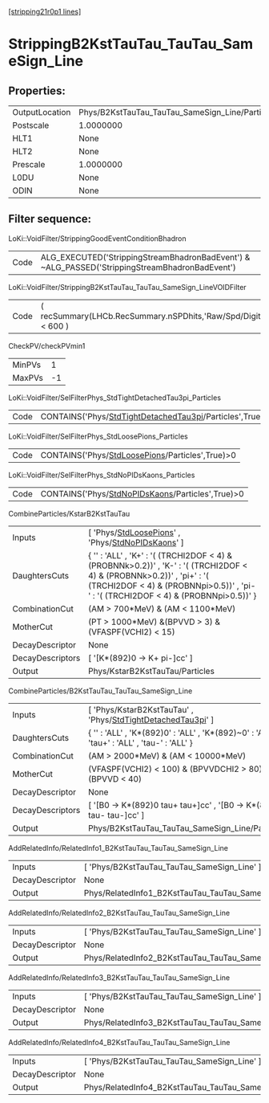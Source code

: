[[stripping21r0p1 lines]](./stripping21r0p1-index)

# StrippingB2KstTauTau_TauTau_SameSign_Line

## Properties:

|                |                                                 |
|----------------|-------------------------------------------------|
| OutputLocation | Phys/B2KstTauTau_TauTau_SameSign_Line/Particles |
| Postscale      | 1.0000000                                       |
| HLT1           | None                                            |
| HLT2           | None                                            |
| Prescale       | 1.0000000                                       |
| L0DU           | None                                            |
| ODIN           | None                                            |

## Filter sequence:

LoKi::VoidFilter/StrippingGoodEventConditionBhadron

|      |                                                                                                |
|------|------------------------------------------------------------------------------------------------|
| Code | ALG_EXECUTED('StrippingStreamBhadronBadEvent') & ~ALG_PASSED('StrippingStreamBhadronBadEvent') |

LoKi::VoidFilter/StrippingB2KstTauTau_TauTau_SameSign_LineVOIDFilter

|      |                                                                  |
|------|------------------------------------------------------------------|
| Code | ( recSummary(LHCb.RecSummary.nSPDhits,'Raw/Spd/Digits') \< 600 ) |

CheckPV/checkPVmin1

|        |     |
|--------|-----|
| MinPVs | 1   |
| MaxPVs | -1  |

LoKi::VoidFilter/SelFilterPhys_StdTightDetachedTau3pi_Particles

|      |                                                                                                                       |
|------|-----------------------------------------------------------------------------------------------------------------------|
| Code | CONTAINS('Phys/[StdTightDetachedTau3pi](./stripping21r0p1-commonparticles-stdtightdetachedtau3pi)/Particles',True)\>0 |

LoKi::VoidFilter/SelFilterPhys_StdLoosePions_Particles

|      |                                                                                                     |
|------|-----------------------------------------------------------------------------------------------------|
| Code | CONTAINS('Phys/[StdLoosePions](./stripping21r0p1-commonparticles-stdloosepions)/Particles',True)\>0 |

LoKi::VoidFilter/SelFilterPhys_StdNoPIDsKaons_Particles

|      |                                                                                                       |
|------|-------------------------------------------------------------------------------------------------------|
| Code | CONTAINS('Phys/[StdNoPIDsKaons](./stripping21r0p1-commonparticles-stdnopidskaons)/Particles',True)\>0 |

CombineParticles/KstarB2KstTauTau

|                  |                                                                                                                                                                                                                    |
|------------------|--------------------------------------------------------------------------------------------------------------------------------------------------------------------------------------------------------------------|
| Inputs           | [ 'Phys/[StdLoosePions](./stripping21r0p1-commonparticles-stdloosepions)' , 'Phys/[StdNoPIDsKaons](./stripping21r0p1-commonparticles-stdnopidskaons)' ]                                                          |
| DaughtersCuts    | { '' : 'ALL' , 'K+' : '( (TRCHI2DOF \< 4) & (PROBNNk\>0.2))' , 'K-' : '( (TRCHI2DOF \< 4) & (PROBNNk\>0.2))' , 'pi+' : '( (TRCHI2DOF \< 4) & (PROBNNpi\>0.5))' , 'pi-' : '( (TRCHI2DOF \< 4) & (PROBNNpi\>0.5))' } |
| CombinationCut   | (AM \> 700\*MeV) & (AM \< 1100\*MeV)                                                                                                                                                                               |
| MotherCut        | (PT \> 1000\*MeV) &(BPVVD \> 3) & (VFASPF(VCHI2) \< 15)                                                                                                                                                            |
| DecayDescriptor  | None                                                                                                                                                                                                               |
| DecayDescriptors | [ '[K\*(892)0 -\> K+ pi-]cc' ]                                                                                                                                                                                 |
| Output           | Phys/KstarB2KstTauTau/Particles                                                                                                                                                                                    |

CombineParticles/B2KstTauTau_TauTau_SameSign_Line

|                  |                                                                                                                           |
|------------------|---------------------------------------------------------------------------------------------------------------------------|
| Inputs           | [ 'Phys/KstarB2KstTauTau' , 'Phys/[StdTightDetachedTau3pi](./stripping21r0p1-commonparticles-stdtightdetachedtau3pi)' ] |
| DaughtersCuts    | { '' : 'ALL' , 'K\*(892)0' : 'ALL' , 'K\*(892)~0' : 'ALL' , 'tau+' : 'ALL' , 'tau-' : 'ALL' }                             |
| CombinationCut   | (AM \> 2000\*MeV) & (AM \< 10000\*MeV)                                                                                    |
| MotherCut        | (VFASPF(VCHI2) \< 100) & (BPVVDCHI2 \> 80) & (BPVVD \< 40)                                                                |
| DecayDescriptor  | None                                                                                                                      |
| DecayDescriptors | [ '[B0 -\> K\*(892)0 tau+ tau+]cc' , '[B0 -\> K\*(892)0 tau- tau-]cc' ]                                             |
| Output           | Phys/B2KstTauTau_TauTau_SameSign_Line/Particles                                                                           |

AddRelatedInfo/RelatedInfo1_B2KstTauTau_TauTau_SameSign_Line

|                 |                                                              |
|-----------------|--------------------------------------------------------------|
| Inputs          | [ 'Phys/B2KstTauTau_TauTau_SameSign_Line' ]                |
| DecayDescriptor | None                                                         |
| Output          | Phys/RelatedInfo1_B2KstTauTau_TauTau_SameSign_Line/Particles |

AddRelatedInfo/RelatedInfo2_B2KstTauTau_TauTau_SameSign_Line

|                 |                                                              |
|-----------------|--------------------------------------------------------------|
| Inputs          | [ 'Phys/B2KstTauTau_TauTau_SameSign_Line' ]                |
| DecayDescriptor | None                                                         |
| Output          | Phys/RelatedInfo2_B2KstTauTau_TauTau_SameSign_Line/Particles |

AddRelatedInfo/RelatedInfo3_B2KstTauTau_TauTau_SameSign_Line

|                 |                                                              |
|-----------------|--------------------------------------------------------------|
| Inputs          | [ 'Phys/B2KstTauTau_TauTau_SameSign_Line' ]                |
| DecayDescriptor | None                                                         |
| Output          | Phys/RelatedInfo3_B2KstTauTau_TauTau_SameSign_Line/Particles |

AddRelatedInfo/RelatedInfo4_B2KstTauTau_TauTau_SameSign_Line

|                 |                                                              |
|-----------------|--------------------------------------------------------------|
| Inputs          | [ 'Phys/B2KstTauTau_TauTau_SameSign_Line' ]                |
| DecayDescriptor | None                                                         |
| Output          | Phys/RelatedInfo4_B2KstTauTau_TauTau_SameSign_Line/Particles |
